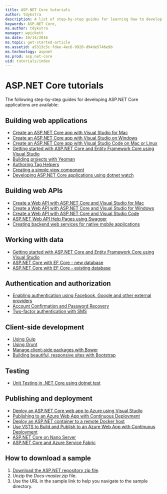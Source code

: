 ```yaml
---
title: ASP.NET Core tutorials
author: tdykstra
description: A list of step-by-step guides for learning how to develop ASP.NET Core applications.
keywords: ASP.NET Core,
ms.author: tdykstra
manager: wpickett
ms.date: 10/14/2016
ms.topic: get-started-article
ms.assetid: a5313c5c-fdee-4ec6-9920-d94de5746e9b
ms.technology: aspnet
ms.prod: asp.net-core
uid: tutorials/index
---
```

# ASP.NET Core tutorials

The following step-by-step guides for developing ASP.NET Core applications are available:

## Building web applications

* [Create an ASP.NET Core app with Visual Studio for Mac](xref:tutorials/first-mvc-app-mac/start-mvc)
* [Create an ASP.NET Core app with Visual Studio on Windows](first-mvc-app/index.md)
* [Create an ASP.NET Core app with Visual Studio Code on Mac or Linux ](first-mvc-app-xplat/index.md)
* [Getting started with ASP.NET Core and Entity Framework Core using Visual Studio](../data/ef-mvc/index.md)
* [Building projects with Yeoman](../client-side/yeoman.md)
* [Authoring Tag Helpers](../mvc/views/tag-helpers/authoring.md)
* [Creating a simple view component](../mvc/views/view-components.md#walkthrough-creating-a-simple-view-component)
* [Developing ASP.NET Core applications using dotnet watch](dotnet-watch.md)

## Building web APIs
* [Create a Web API with ASP.NET Core and Visual Studio for Mac](xref:tutorials/first-web-api-mac)
* [Create a Web API with ASP.NET Core and Visual Studio for Windows](first-web-api.md)
* [Create a Web API with ASP.NET Core and Visual Studio Code](web-api-vsc.md)
* [ASP.NET Web API Help Pages using Swagger](web-api-help-pages-using-swagger.md)
* [Creating backend web services for native mobile applications](../mobile/native-mobile-backend.md)

## Working with data
* [Getting started with ASP.NET Core and Entity Framework Core using Visual Studio](../data/ef-mvc/index.md)
* [ASP.NET Core with EF Core - new database](https://docs.microsoft.com/ef/core/get-started/aspnetcore/new-db)
* [ASP.NET Core with EF Core - existing database](https://docs.microsoft.com/ef/core/get-started/aspnetcore/existing-db)

## Authentication and authorization
* [Enabling authentication using Facebook, Google and other external providers](../security/authentication/social/index.md)
* [Account Confirmation and Password Recovery](../security/authentication/accconfirm.md)
* [Two-factor authentication with SMS](../security/authentication/2fa.md)

## Client-side development
* [Using Gulp](../client-side/using-gulp.md)
* [Using Grunt](../client-side/using-grunt.md)
* [Manage client-side packages with Bower](../client-side/bower.md)
* [Building beautiful, responsive sites with Bootstrap](../client-side/bootstrap.md)

## Testing
* [Unit Testing in .NET Core using dotnet test](https://docs.microsoft.com/dotnet/articles/core/testing/unit-testing-with-dotnet-test)

## Publishing and deployment
* [Deploy an ASP.NET Core web app to Azure using Visual Studio](publish-to-azure-webapp-using-vs.md)
* [Publishing to an Azure Web App with Continuous Deployment](../publishing/azure-continuous-deployment.md)
* [Deploy an ASP.NET container to a remote Docker host](https://docs.microsoft.com/azure/vs-azure-tools-docker-hosting-web-apps-in-docker)
* [Use VSTS to Build and Publish to an Azure Web App with Continuous Deployment](../publishing/vsts-continuous-deployment.md)
* [ASP.NET Core on Nano Server](nano-server.md)
* [ASP.NET Core and Azure Service Fabric](https://docs.microsoft.com/en-us/azure/service-fabric/service-fabric-add-a-web-frontend)

<a name="download"></a> 
## How to download a sample
1. [Download the ASP.NET repository zip file](https://github.com/aspnet/docs/archive/master.zip).
1. Unzip the *Docs-master.zip* file.
1. Use the URL in the sample link to help you navigate to the sample directory. 
